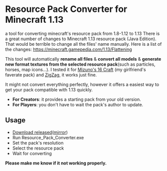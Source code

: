 # Resource Pack Converter for Minecraft 1.13
a tool for converting minecraft's resource pack from 1.8-1.12 to 1.13
There is a great number of changes to Minecraft 1.13 resource pack (Java Edition). That would be terrible to change all the files' name manually.
Here is a list of the changes: https://minecraft.gamepedia.com/1.13/Flattening

This tool will automatically **rename all files** & **convert all models** & **generate new format textures from the selected resource pack**(such as particles, horses, map icons...). I tested it for [Mizuno's 16 Craft](https://www.planetminecraft.com/texture_pack/mizunos-16-craft/) (my girlfriend's faverate pack) and [ZigZag](http://www.jmckiernan.com/), it works just fine.

It might not convert everything perfectly, however it offers a easiest way to get your pack compatible with 1.13 quickly.
- **For Creators**: it provides a starting pack from your old version.
- **For Players**: you don't have to wait the pack's author to update.

## Usage
- [Download released](https://github.com/icrdr/Resource-Pack-Converter/releases/)([mirror](https://www.dropbox.com/s/5k7w76mkbwogn5a/Resource_Pack_Converter.exe?dl=0))
- Run Resource_Pack_Converter.exe
- Set the pack's resolution
- Select the resource pack
- Wait for converting

**Please make me know if it not working properly.**
